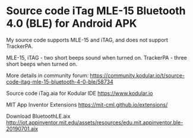 # Source code iTag MLE-15 Bluetooth 4.0 (BLE) for Android APK

My source code supports MLE-15 and iTAG, and does not support TrackerPA.

MLE-15, iTAG - two short beeps sound when turned on.
TrackerPA - three short beeps when turned on.

More details in community forum:
https://community.kodular.io/t/source-code-itag-mle-15-bluetooth-4-0-ble/58734

Source code iTag.aia for Kodular IDE
https://www.kodular.io

MIT App Inventor Extensions
https://mit-cml.github.io/extensions/

Download BluetoothLE.aix
http://iot.appinventor.mit.edu/assets/resources/edu.mit.appinventor.ble-20190701.aix
